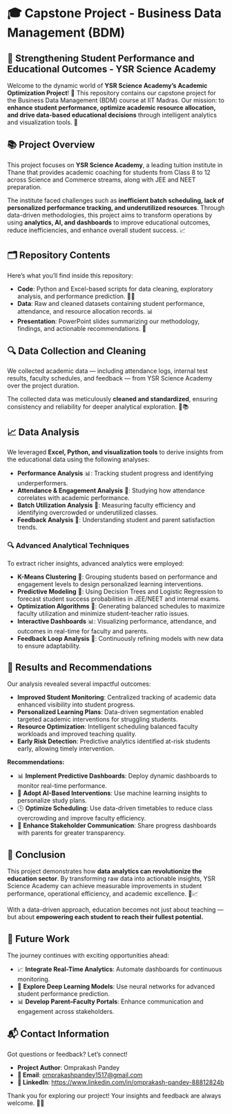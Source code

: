# 🎓 Capstone Project - Business Data Management (BDM)

## 📘 Strengthening Student Performance and Educational Outcomes - YSR Science Academy

Welcome to the dynamic world of **YSR Science Academy’s Academic Optimization Project**! 🚀 This repository contains our capstone project for the Business Data Management (BDM) course at IIT Madras. Our mission: to **enhance student performance, optimize academic resource allocation, and drive data-based educational decisions** through intelligent analytics and visualization tools. 🌟

## 📚 Project Overview

This project focuses on **YSR Science Academy**, a leading tuition institute in Thane that provides academic coaching for students from Class 8 to 12 across Science and Commerce streams, along with JEE and NEET preparation.  

The institute faced challenges such as **inefficient batch scheduling, lack of personalized performance tracking, and underutilized resources**. Through data-driven methodologies, this project aims to transform operations by using **analytics, AI, and dashboards** to improve educational outcomes, reduce inefficiencies, and enhance overall student success. 📈

## 🗂️ Repository Contents

Here’s what you’ll find inside this repository:

- **Code**: Python and Excel-based scripts for data cleaning, exploratory analysis, and performance prediction. 🧑‍💻  
- **Data**: Raw and cleaned datasets containing student performance, attendance, and resource allocation records. 📊  
- **Presentation**: PowerPoint slides summarizing our methodology, findings, and actionable recommendations. 📑  

## 🔍 Data Collection and Cleaning

We collected academic data — including attendance logs, internal test results, faculty schedules, and feedback — from YSR Science Academy over the project duration.  

The collected data was meticulously **cleaned and standardized**, ensuring consistency and reliability for deeper analytical exploration. 🧹📚

## 📈 Data Analysis

We leveraged **Excel, Python, and visualization tools** to derive insights from the educational data using the following analyses:

- **Performance Analysis** 📊: Tracking student progress and identifying underperformers.  
- **Attendance & Engagement Analysis** 🧾: Studying how attendance correlates with academic performance.  
- **Batch Utilization Analysis** 🧮: Measuring faculty efficiency and identifying overcrowded or underutilized classes.  
- **Feedback Analysis** 💬: Understanding student and parent satisfaction trends.

### 🔍 Advanced Analytical Techniques

To extract richer insights, advanced analytics were employed:

- **K-Means Clustering** 🎯: Grouping students based on performance and engagement levels to design personalized learning interventions.  
- **Predictive Modeling** 🤖: Using Decision Trees and Logistic Regression to forecast student success probabilities in JEE/NEET and internal exams.  
- **Optimization Algorithms** 📅: Generating balanced schedules to maximize faculty utilization and minimize student-teacher ratio issues.  
- **Interactive Dashboards** 📊: Visualizing performance, attendance, and outcomes in real-time for faculty and parents.  
- **Feedback Loop Analysis** 🔁: Continuously refining models with new data to ensure adaptability.

## 🚀 Results and Recommendations

Our analysis revealed several impactful outcomes:

- **Improved Student Monitoring**: Centralized tracking of academic data enhanced visibility into student progress.  
- **Personalized Learning Plans**: Data-driven segmentation enabled targeted academic interventions for struggling students.  
- **Resource Optimization**: Intelligent scheduling balanced faculty workloads and improved teaching quality.  
- **Early Risk Detection**: Predictive analytics identified at-risk students early, allowing timely intervention.

**Recommendations:**
- 📊 **Implement Predictive Dashboards**: Deploy dynamic dashboards to monitor real-time performance.  
- 🧠 **Adopt AI-Based Interventions**: Use machine learning insights to personalize study plans.  
- 🕒 **Optimize Scheduling**: Use data-driven timetables to reduce class overcrowding and improve faculty efficiency.  
- 💬 **Enhance Stakeholder Communication**: Share progress dashboards with parents for greater transparency.

## 🏁 Conclusion

This project demonstrates how **data analytics can revolutionize the education sector**. By transforming raw data into actionable insights, YSR Science Academy can achieve measurable improvements in student performance, operational efficiency, and academic excellence. 🌟📈  

With a data-driven approach, education becomes not just about teaching — but about **empowering each student to reach their fullest potential.**

## 🚀 Future Work

The journey continues with exciting opportunities ahead:  
- 📈 **Integrate Real-Time Analytics**: Automate dashboards for continuous monitoring.  
- 🤖 **Explore Deep Learning Models**: Use neural networks for advanced student performance prediction.  
- 📊 **Develop Parent–Faculty Portals**: Enhance communication and engagement across stakeholders.  

## 📬 Contact Information

Got questions or feedback? Let’s connect!  

- **Project Author**: Omprakash Pandey  
- **📧 Email**: omprakashpandey1517@gmail.com  
- **🔗 LinkedIn**: https://www.linkedin.com/in/omprakash-pandey-88812824b

Thank you for exploring our project! Your insights and feedback are always welcome. 🌟📘 
